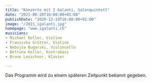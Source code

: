 ```yaml
---
title: "Konzerte mit I Galanti, Salonquintett"
date: "2021-08-28T16:00:00+01:00"
publishDate: "2020-12-19T16:00:00+01:00"
image: "/2021_igalanti.jpg"
homepage: "www.igalanti.ch"
musicians:
- Michael Keller, Violine
- Franziska Grütter, Violine
- Nebojša Bugarski, Violoncello
- Bettina Keller, Kontrabass
- Bruno Leuschner, Klavier

---
```


Das Programm wird zu einem späteren Zeitpunkt bekannt gegeben.
